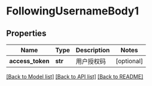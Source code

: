 # FollowingUsernameBody1

## Properties
Name | Type | Description | Notes
------------ | ------------- | ------------- | -------------
**access_token** | **str** | 用户授权码 | [optional] 

[[Back to Model list]](../README.md#documentation-for-models) [[Back to API list]](../README.md#documentation-for-api-endpoints) [[Back to README]](../README.md)

